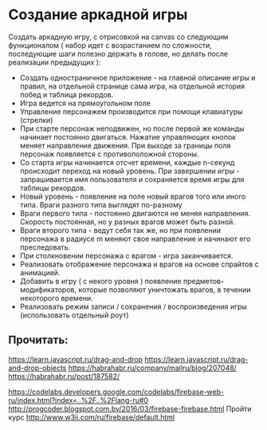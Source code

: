 # Создание аркадной игры

Создать аркадную игру, с отрисовкой на canvas со следующим функционалом ( набор идет с возрастанием по сложности, последующие шаги полезно держать в голове, но делать после реализации предыдущих ):

- Создать одностраничное приложение - на главной описание игры и правил, на отдельной странице сама игра, на отдельной история побед и таблица рекордов.
 - Игра ведется на прямоугольном поле 
 - Управление персонажем производится при помощи клавиатуры (стрелки)
 - При старте персонаж неподвижен, но после первой же команды начинает постоянно двигаться. Нажатие управляющих кнопок меняет направление движения. При выходе за границы поля персонаж появляется с противоположной стороны.
 - Со старта игры начинается отсчет времени, каждые n-секунд происходит переход на новый уровень. При завершении игры - запрашивается имя пользователя и сохраняется время игры для таблицы рекордов.
 - Новый уровень - появление на поле новый врагов того или иного типа. Враги разного типа выглядят по-разному
 - Враги первого типа - постоянно двигаются не меняя направления. Скорость постоянная, но у разных врагов может быть разной.
 - Враги второго типа - ведут себя так же, но при появлении персонажа в радиусе m меняют свое направление и начинают его преследовать.
 - При столкновении персонажа с врагом - игра заканчивается.
 - Реализовать отображение персонажа и врагов на основе спрайтов с анимацией.
 - Добавить в игру ( с некого уровня ) появление предметов-модификаторов, которые позволяют уничтожать врагов, в течении некоторого времени.
 - Реализовать режим записи / сохранения / воспроизведения игры (использовать отдельный роут)

## Прочитать:
https://learn.javascript.ru/drag-and-drop
https://learn.javascript.ru/drag-and-drop-objects
https://habrahabr.ru/company/mailru/blog/207048/
https://habrahabr.ru/post/187582/

https://codelabs.developers.google.com/codelabs/firebase-web-ru/index.html?index=..%2F..%2Flang-ru#0
http://progcoder.blogspot.com.by/2016/03/firebase-firebase.html
Пройти курс http://www.w3ii.com/ru/firebase/default.html